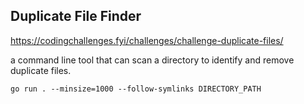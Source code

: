 ## Duplicate File Finder 

https://codingchallenges.fyi/challenges/challenge-duplicate-files/

a command line tool that can scan a directory to identify and remove duplicate files.

````
go run . --minsize=1000 --follow-symlinks DIRECTORY_PATH
````